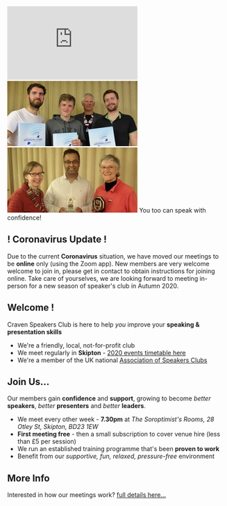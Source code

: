 
<p>
  <iframe src="https://player.vimeo.com/video/297194284" width="300"
   height="169" frameborder="0" webkitallowfullscreen mozallowfullscreen 
   allowfullscreen></iframe>
  <img src="/assets/images/members.jpg">
  <img src="/assets/images/members2.jpg">
  <span class="showable">You too can speak with confidence!</span>
</p>

## ! Coronavirus Update !

Due to the current **Coronavirus** situation, we have moved our meetings to be **online** only (using the Zoom app). New members are very welcome welcome to join in, please get in contact to obtain instructions for joining online. Take care of yourselves, we are looking forward to meeting in-person for a new season of speaker's club in Autumn 2020.

## Welcome !

Craven Speakers Club is here to help _you_ improve your **speaking & presentation skills**

- We're a friendly, local, not-for-profit club
- We meet regularly in **Skipton** - [2020 events timetable here](/events.html)
- We're a member of the UK national [Association of Speakers Clubs](http://www.speakersclubs.uk/)

## Join Us...

Our members gain **confidence** and **support**, growing to become _better_ **speakers**,
_better_ **presenters** and _better_ **leaders**.

- We meet every other week - **7.30pm** at _The Soroptimist's Rooms, 28 Otley St, Skipton, BD23 1EW_
- **First meeting free** - then a small subscription to cover venue hire (less than £5 per session)
- We run an established training programme that's been **proven to work**
- Benefit from our _supportive, fun, relaxed, pressure-free_ environment

## More Info

Interested in how our meetings work? [full details here...](/moreinfo.html)
